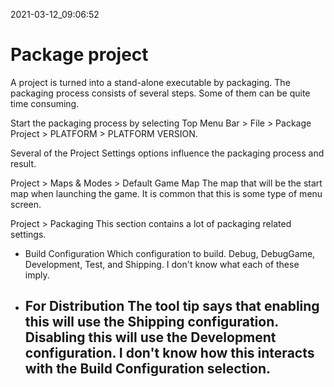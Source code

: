 2021-03-12_09:06:52

# Package project

A project is turned into a stand-alone executable by packaging.
The packaging process consists of several steps.
Some of them can be quite time consuming.

Start the packaging process by selecting
Top Menu Bar > File > Package Project > PLATFORM > PLATFORM VERSION.

Several of the Project Settings options influence the packaging process and result.

Project > Maps & Modes > Default Game Map
The map that will be the start map when launching the game.
It is common that this is some type of menu screen.

Project > Packaging
This section contains a lot of packaging related settings.
- Build Configuration
    Which configuration to build.
    Debug, DebugGame, Development, Test, and Shipping.
    I don't know what each of these imply.
- For Distribution
    The tool tip says that enabling this will use the Shipping configuration.
    Disabling this will use the Development configuration.
    I don't know how this interacts with the Build Configuration selection.
  - 